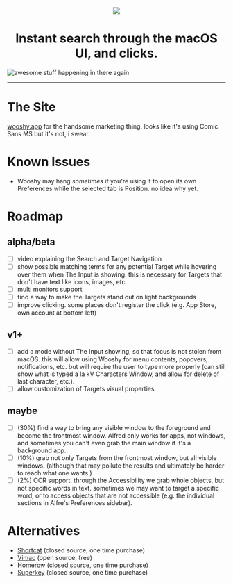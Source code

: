 <div align="center">
    <img src="https://github.com/godbout/Wooshy.docs/blob/master/assets/icon.png">
    <h1>Instant search through the macOS UI, and clicks.</h1>
</div>

![awesome stuff happening in there again](https://raw.githubusercontent.com/godbout/Wooshy.docs/master/assets/gif.gif "hehe again")

---

# The Site

[wooshy.app](https://wooshy.app) for the handsome marketing thing. looks like it's using Comic Sans MS but it's not, i swear.

# Known Issues

* Wooshy may hang _sometimes_ if you're using it to open its own Preferences while the selected tab is Position.
no idea why yet.

# Roadmap

## alpha/beta

- [ ] video explaining the Search and Target Navigation
- [ ] show possible matching terms for any potential Target while hovering over them when The Input is showing.
this is necessary for Targets that don't have text like icons, images, etc.
- [ ] multi monitors support
- [ ] find a way to make the Targets stand out on light backgrounds
- [ ] improve clicking. some places don't register the click (e.g. App Store, own account at bottom left)

## v1+

- [ ] add a mode without The Input showing, so that focus is not stolen from macOS.
this will allow using Wooshy for menu contents, popovers, notifications, etc.
but will require the user to type more properly (can still show what is typed a la kV Characters Window, and allow for delete of last character, etc.).
- [ ] allow customization of Targets visual properties

## maybe

- [ ] (30%) find a way to bring any visible window to the foreground and become the frontmost window.
Alfred only works for apps, not windows, and sometimes you can't even grab the main window if it's a background app.
- [ ] (10%) grab not only Targets from the frontmost window, but all visible windows.
(although that may pollute the results and ultimately be harder to reach what one wants.)
- [ ] (2%) OCR support.
through the Accessibility we grab whole objects, but not specific words in text.
sometimes we may want to target a specific word, or to access objects that are not accessible (e.g. the individual sections in Alfre's Preferences sidebar).

# Alternatives

* [Shortcat](https://shortcatapp.com) (closed source, one time purchase)
* [Vimac](https://github.com/dexterleng/vimac) (open source, free)
* [Homerow](https://www.homerow.app) (closed source, one time purchase)
* [Superkey](https://superkey.app) (closed source, one time purchase)
